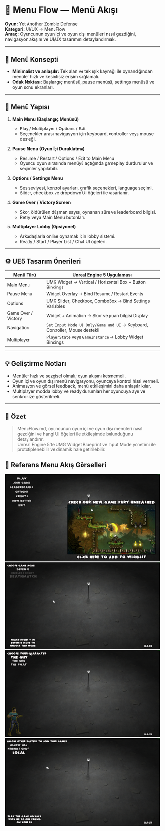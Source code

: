 # 📂 Menu Flow — Menü Akışı

**Oyun:** Yet Another Zombie Defense  
**Kategori:** UI/UX → MenuFlow  
**Amaç:** Oyuncunun oyun içi ve oyun dışı menüleri nasıl gezdiğini, navigasyon akışını ve UI/UX tasarımını detaylandırmak.

---

## 🌌 Menü Konsepti

- **Minimalist ve anlaşılır:** Tek alan ve tek ışık kaynağı ile oynandığından menüler hızlı ve kesintisiz erişim sağlamalı.  
- **Odak Noktası:** Başlangıç menüsü, pause menüsü, settings menüsü ve oyun sonu ekranları.

---

## 🔄 Menü Yapısı

1. **Main Menu (Başlangıç Menüsü)**  
   - Play / Multiplayer / Options / Exit  
   - Seçenekler arası navigasyon için keyboard, controller veya mouse desteği.  

2. **Pause Menu (Oyun İçi Duraklatma)**  
   - Resume / Restart / Options / Exit to Main Menu  
   - Oyuncu oyun sırasında menüyü açtığında gameplay durdurulur ve seçimler yapılabilir.  

3. **Options / Settings Menu**  
   - Ses seviyesi, kontrol ayarları, grafik seçenekleri, language seçimi.  
   - Slider, checkbox ve dropdown UI öğeleri ile tasarlanır.  

4. **Game Over / Victory Screen**  
   - Skor, öldürülen düşman sayısı, oynanan süre ve leaderboard bilgisi.  
   - Retry veya Main Menu butonları.  

5. **Multiplayer Lobby (Opsiyonel)**  
   - Arkadaşlarla online oynamak için lobby sistemi.  
   - Ready / Start / Player List / Chat UI öğeleri.

---

## ⚙️ UE5 Tasarım Önerileri

| Menü Türü | Unreal Engine 5 Uygulaması |
|-----------|---------------------------|
| Main Menu | UMG Widget → Vertical / Horizontal Box + Button Bindings |
| Pause Menu | Widget Overlay → Bind Resume / Restart Events |
| Options | UMG Slider, Checkbox, ComboBox → Bind Settings Variables |
| Game Over / Victory | Widget + Animation → Skor ve puan bilgisi Display |
| Navigation | `Set Input Mode UI Only/Game and UI` → Keyboard, Controller, Mouse destekli |
| Multiplayer | `PlayerState` veya `GameInstance` → Lobby Widget Bindings |

---

## 💡 Geliştirme Notları

- Menüler hızlı ve sezgisel olmalı; oyun akışını kesmemeli.  
- Oyun içi ve oyun dışı menü navigasyonu, oyuncuya kontrol hissi vermeli.  
- Animasyon ve görsel feedback, menü etkileşimini daha anlaşılır kılar.  
- Multiplayer modda lobby ve ready durumları her oyuncuya ayrı ve senkronize gösterilmeli.

---

## 📌 Özet

> MenuFlow.md, oyuncunun oyun içi ve oyun dışı menüleri nasıl gezdiğini ve hangi UI öğeleri ile etkileşimde bulunduğunu detaylandırır.  
> Unreal Engine 5’te UMG Widget Blueprint ve Input Mode yönetimi ile prototiplenebilir ve dinamik hale getirilebilir.

## 📌 Referans Menu Akış Görselleri

![Ana Menü](Images/MainMenu.png)
![Ana Menü → Oyna](Images/MainMenu-Play.png)
![Ana Menü → Oyna → Defense](Images/MainMenu-Play-Defense.png)
![Ana Menü → Oyna → Defense → Guy](Images/MainMenu-Play-Defense-Guy.png)


